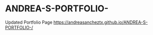 # ANDREA-S-PORTFOLIO-
Updated Portfolio Page
https://andreasancheztx.github.io/ANDREA-S-PORTFOLIO-/
